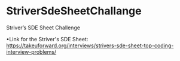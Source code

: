 # StriverSdeSheetChallange
Striver’s SDE Sheet Challenge

•Link for the Striver's SDE Sheet: https://takeuforward.org/interviews/strivers-sde-sheet-top-coding-interview-problems/
